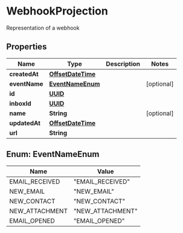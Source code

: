 

# WebhookProjection

Representation of a webhook
## Properties

Name | Type | Description | Notes
------------ | ------------- | ------------- | -------------
**createdAt** | [**OffsetDateTime**](OffsetDateTime) |  | 
**eventName** | [**EventNameEnum**](#EventNameEnum) |  |  [optional]
**id** | [**UUID**](UUID) |  | 
**inboxId** | [**UUID**](UUID) |  | 
**name** | **String** |  |  [optional]
**updatedAt** | [**OffsetDateTime**](OffsetDateTime) |  | 
**url** | **String** |  | 



## Enum: EventNameEnum

Name | Value
---- | -----
EMAIL_RECEIVED | &quot;EMAIL_RECEIVED&quot;
NEW_EMAIL | &quot;NEW_EMAIL&quot;
NEW_CONTACT | &quot;NEW_CONTACT&quot;
NEW_ATTACHMENT | &quot;NEW_ATTACHMENT&quot;
EMAIL_OPENED | &quot;EMAIL_OPENED&quot;



